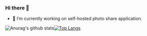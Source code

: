 ### Hi there 👋

<!--
**Segelzwerg/Segelzwerg** is a ✨ _special_ ✨ repository because its `README.md` (this file) appears on your GitHub profile.

Here are some ideas to get you started:
-->
- 🔭 I’m currently working on self-hosted photo share application.

![Anurag's github stats](https://github-readme-stats.vercel.app/api?username=segelzwerg&count_private=true&show_icons=true)[![Top Langs](https://github-readme-stats.vercel.app/api/top-langs/?username=segelzwerg&layout=compact&langs_count=10)](https://github.com/anuraghazra/github-readme-stats)

